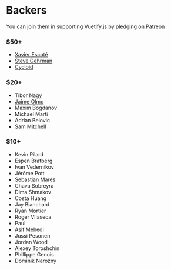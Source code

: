 # Backers

You can join them in supporting Vuetify.js by [pledging on Patreon](https://www.patreon.com/vuetify)

### $50+
- [Xavier Escoté](http://www.deister.net/)
- [Steve Gehrman](https://cocoatech.com/)
- [Cycloid](https://www.cycloid.io/)

### $20+
- Tibor Nagy
- [Jaime Olmo](https://www.jaimeolmo.com)
- Maxim Bogdanov
- Michael Marti
- Adrian Belovic
- Sam Mitchell

### $10+

- Kevin Pilard
- Espen Bratberg
- Ivan Vedernikov
- Jérôme Pott
- Sebastian Mares
- Chava Sobreyra
- Dima Shmakov
- Costa Huang
- Jay Blanchard
- Ryan Mortier
- Roger Vilaseca
- Paul
- Asif Mehedi
- Jussi Pesonen
- Jordan Wood
- Alexey Toroshchin
- Phillippe Genois
- Dominik Narożny
